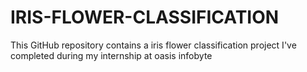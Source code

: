 # IRIS-FLOWER-CLASSIFICATION
This GitHub repository contains a iris flower classification project I've completed during my internship at oasis infobyte
